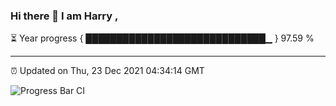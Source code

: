 ### Hi there 👋 I am Harry , 

⏳ Year progress { █████████████████████████████▁ } 97.59 %

---

⏰ Updated on Thu, 23 Dec 2021 04:34:14 GMT

![Progress Bar CI](https://github.com/duykhang68/duykhang68/workflows/Progress%20Bar%20CI/badge.svg)

